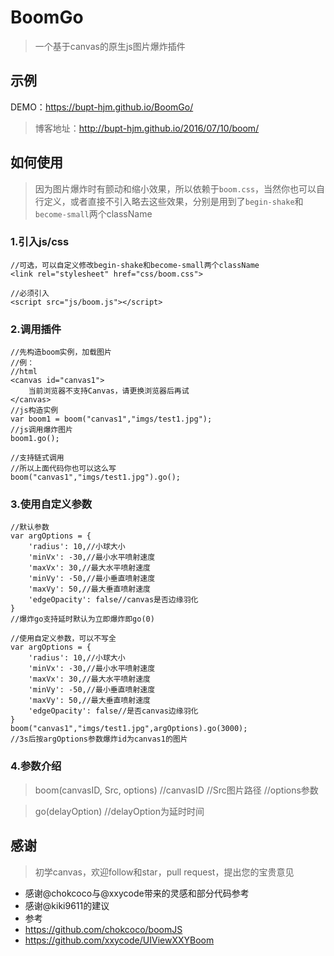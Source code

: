 # BoomGo
>一个基于canvas的原生js图片爆炸插件

## 示例
DEMO：https://bupt-hjm.github.io/BoomGo/
>博客地址：http://bupt-hjm.github.io/2016/07/10/boom/

## 如何使用

>因为图片爆炸时有颤动和缩小效果，所以依赖于`boom.css`，当然你也可以自行定义，或者直接不引入略去这些效果，分别是用到了`begin-shake`和`become-small`两个className

### 1.引入js/css
```
//可选，可以自定义修改begin-shake和become-small两个className
<link rel="stylesheet" href="css/boom.css">
```

```
//必须引入
<script src="js/boom.js"></script>
```

### 2.调用插件
```
//先构造boom实例，加载图片
//例：
//html
<canvas id="canvas1">
    当前浏览器不支持Canvas，请更换浏览器后再试
</canvas>
//js构造实例
var boom1 = boom("canvas1","imgs/test1.jpg");
//js调用爆炸图片
boom1.go();

```

```
//支持链式调用
//所以上面代码你也可以这么写
boom("canvas1","imgs/test1.jpg").go();
```

### 3.使用自定义参数
```
//默认参数
var argOptions = {
    'radius': 10,//小球大小
    'minVx': -30,//最小水平喷射速度
    'maxVx': 30,//最大水平喷射速度
    'minVy': -50,//最小垂直喷射速度
    'maxVy': 50,//最大垂直喷射速度
    'edgeOpacity': false//canvas是否边缘羽化
}
//爆炸go支持延时默认为立即爆炸即go(0)
```

```
//使用自定义参数，可以不写全
var argOptions = {
    'radius': 10,//小球大小
    'minVx': -30,//最小水平喷射速度
    'maxVx': 30,//最大水平喷射速度
    'minVy': -50,//最小垂直喷射速度
    'maxVy': 50,//最大垂直喷射速度
    'edgeOpacity': false//是否canvas边缘羽化
}
boom("canvas1","imgs/test1.jpg",argOptions).go(3000);
//3s后按argOptions参数爆炸id为canvas1的图片
```


### 4.参数介绍
>boom(canvasID, Src, options)
>//canvasID
>//Src图片路径
>//options参数

>go(delayOption)
>//delayOption为延时时间

## 感谢
>初学canvas，欢迎follow和star，pull request，提出您的宝贵意见
- 感谢@chokcoco与@xxycode带来的灵感和部分代码参考
- 感谢@kiki9611的建议
- 参考
 - https://github.com/chokcoco/boomJS
 - https://github.com/xxycode/UIViewXXYBoom

